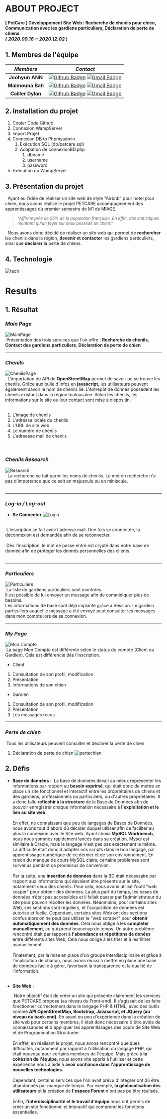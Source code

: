 
# ABOUT PROJECT
#### [ PetCare ] Développement Site Web : Recherche de chenils pour chien, Communication avec les gardiens particuliers, Déclaration de perte de chiens <br><span style="font-size:15px">*( 2020.09.16 ~ 2020.12.02 )*</span>

## 1. Membres de l'équipe

|*Members*|*Contact*|
|:---:|---|
|**Joohyun ANN**|[![Github Badge](https://img.shields.io/badge/-Github-000?style=flat-square&logo=Github&logoColor=white)](http://github.com/catwithhumanface) [![Gmail Badge](https://img.shields.io/badge/-annjh11@gmail.com-c14438?style=flat-square&logo=Gmail&logoColor=white&link=mailto:annjh11@gmail.com)](mailto:annjh11@gmail.com)|
|**Maimouna Bah**|[![Github Badge](https://img.shields.io/badge/-Github-000?style=flat-square&logo=Github&logoColor=white)](https://github.com/MaimounaBah) [![Gmail Badge](https://img.shields.io/badge/-maimounab537@gmail.com-c14438?style=flat-square&logo=Gmail&logoColor=white&link=mailto:maimounab537@gmail.com)](mailto:maimounab537@gmail.com)|
|**Cailler Dylan**|[![Github Badge](https://img.shields.io/badge/-Github-000?style=flat-square&logo=Github&logoColor=white)](https://github.com/) [![Gmail Badge](https://img.shields.io/badge/-cailler.dylan@gmail.com-c14438?style=flat-square&logo=Gmail&logoColor=white&link=mailto:cailler.dylan@gmail.com)](mailto:cailler.dylan@gmail.com)|

## 2. Installation du projet
1. Copier Code Github 
2. Connexion WampServer 
3. Import Projet
4. Connexion DB to Phpmyadmin
   1. Exécution SQL (db/petcare.sql)
   2. Adapation de connexionBD.php
      1. dbname
      2. username
      3. password
6. Exécution du WampServer
   
## 3. Présentation du projet
&nbsp; Ayant eu l'idée de réaliser un site web de style "Airbnb" pour hotel pour chien, nous avons réalisé le projet PETCARE accompagnement des apprentissages du premier semestre de M1 de MIAGE.<br>

> <span style="font-size:13px">*"Affirme près de 25% de la population française. En effet, des statistiques montrent qu’un foyer sur deux possède un chien."*<br></span>

&nbsp; Nous avons donc décidé de réaliser un site web qui permet de **rechercher** les chenils dans la région, **devenir et contacter** les gardiens particuliers, ainsi que **déclarer** la perte de chiens.

## 4. Technologie 
![tech](md_imgs/tech.png)
# Results
## 1. Résultat
### *Main Page*
  
![MainPage](md_imgs/main.gif)
<br>
&nbsp;Présentation des trois services que l'on offre ; **Recherche de chenils**, **Contact des gardiens particuliers**, **Déclaration de perte de chien**

---

### *Chenils*
![ChenilsPage](md_imgs/chenils.gif)
<br>
&nbsp; L'importation de API de **OpenStreetMap** permet de savoir où se trouve les chenils. Grâce aux bulle d'infos en **javascript**, les utilisateurs peuvent également savoir le nom de chenils lié. L'entrepôt de donnés possédent les chenils existant dans la région toulousaine. Selon les chenils, les informations sur le site ou leur contact sont mise à dispositin.<br><br>

1. L'image de chenils<br>
2. L'adresse locale du chenils<br>
3. L'URL de site web<br>
4. Le numéro de chenils <br>
5. L'adreesse mail de chenils <br>
<br><br>

### *Chenils Research*
![Research](md_imgs/research.gif)
<br>
&nbsp; La recherche se fait parmi les noms de chenils. Le mot en recherche n'a pas d'importance que ce soit en majuscule ou en miniscule. <br><br>

---

### *Log-in / Log-out*

 - **Se Connecter**
 ![Login](md_imgs/login.PNG)
 <br>
 &nbsp;L'inscription se fait avec l'adresse mail. Une fois se connectée, la déconnexion est demandée afin de se reconnecter.<br><br>
 &nbsp;Dès l'inscription, le mot de passe entré est crypté dans notre base de donnée afin de protéger les donnés personnelles des clients.<br><br>
 
---


### *Particuliers*
![Particuliers](md_imgs/particuliers.gif)
<br>
&nbsp;La liste de gardiens particuliers sont montrées.<br>Il est possible de lui envoyer un message afin de comminiquer plus de besoins.<br>Les informations de base sont déjà implanté grâce à Session. Le gardein particuliers auquel le message a été envoyé peut consulter les messages dans mon compte lors de sa connexion.<br>

---

### *My Page*
![Mon Compte](md_imgs/moncompte.gif)
<br>
&nbsp;La page Mon Compte est différente selon le status du compte (Client ou Gardien). Cela est différencié dès l'inscription.
  - Client
  1. Consultation de son profil, modification
  2. Présentation
  3. Informations de son chien
  - Gardien
  1. Consultation de son profil, modification
  2. Présentation
  3. Les messages recus

---

### *Perte de chien*
&nbsp;Tous les utilisateurs peuvent consulter et déclarer la perte de chien.
1. Déclaration de perte de chien
![pertechien](md_imgs/perte.gif)

## 2. Défis
 - **Base de données** : 
    &nbsp;La base de données devait au mieux représenter les informations par rapport au **besoin exprimé**, qui était donc de mettre en place un site fonctionnel et interactif entre les propriétaires de chiens et des gardiens, professionnels ou particuliers, ou d'autres propriétaires. Il a donc fallu **reflechir à la structure** de la Base de Données afin de pouvoir enregistrer chaque information nécessaire à **l'exploitation et le lien au site web.**
<br><br>En effet, ne connaissant que peu de langages de Bases de Données, nous avons tout d'abord dû décider duquel utiliser afin de faciliter au plus la connexion avec le Site web. Ayant choisi **MySQL Workbench**, nous nous sommes rapidement lancés dans sa création. Mysql est similaire à Oracle, mais le langage n'est pas pas exactement le même. La difficulté était donc d'adapter nos scripts dans le bon langage, par apprentissage numérique de ce dernier et de son environnement. En raison du manque de cours MySQL clairs, certains problèmes sont survenus pendant ce processus de conversion.<br><br>Par la suite, une **insertion de données** dans la BD était nécessaire par rapport aux informations qui devaient être présents sur le site, notamment ceux des chenils. Pour cela, nous avons utilisé l'outil "web scaper" pour obtenir des données. La plus part du temps, les bases de données n’était pas accessibles et il fallait passer par l’administrateur du site pour pouvoir récolter les données. Néanmoins, pour certains sites Web, ses sections sont reguliers, et l'acquisition de données est autorisé et facile. Cependant, certains sites Web ont des sections confus alors on ne peut pas utiliser le "web scraper" pour **obtenir automatiquement des données**. Cela nous oblige à les **compléter manuellement**, ce qui prend beaucoup de temps. Un autre problème rencontré était par rapport à **l'abondance et répétitions de donées** entre différents sites Web, Cela nous oblige à les trier et à les filtrer manuellement.<br><br>Finalement, par la mise en place d'un groupe interdisciplinaire et grâce à l’implication de chacun, nous avons réussi à mettre en place une base de données facile à gérer, favorisant la transparence et la qualité de l’information.<br><br>

    
- **Site Web** : 
    
    &nbsp;Notre objectif était de créer un site qui présente clairement les services que PETCARE propose (au niveau du Front-end). Il s'agissait de les faire fonctionner correctement dans le langage PHP & HTML, avec des outils comme **API OpenStreetMap, Bootstrap, Javascript, et JQuery (au niveau du back-end).** En ayant eu peu d'expérience dans la création de site web pour certains membres, il était donc nécessaire d'être avide de connaissances et d'appliquer les apprentissages des cours de Site Web et de Programmation Structurée.<br><br>En effet, en réalisant le projet, nous avons rencontré quelques difficultés, notamment par rapport à l'utilisation du langage PHP, qui était nouveau pour certains membres de l'équipe. Mais grâce à **la cohésion de l'équipe**, nous avons vite appris à l'utiliser et cette expérience nous a aidé à **avoir confiance dans l'apprentissage de nouvelles technologies.**<br><br>Cependant, certains services que l'on avait prévu d'intégrer ont dû être abandonnés par manque de temps. Par exemple, **la géolocalisation des utilisateurs** et la création de **l'espace Forum** n'ont pas pu être réalisés.<br><br>Enfin, **l'interdisciplinarité et le travail d'équipe** nous ont permis de créer un site fonctionnel et interactif qui comprend les fonctions essentielles.<br><br>
